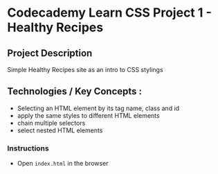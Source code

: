 # Codecademy Learn CSS Project 1 - Healthy Recipes

## Project Description
Simple Healthy Recipes site as an intro to CSS stylings

## Technologies / Key Concepts :
- Selecting an HTML element by its tag name, class and id
- apply the same styles to different HTML elements
- chain multiple selectors
- select nested HTML elements
### Instructions
- Open `index.html` in the browser


